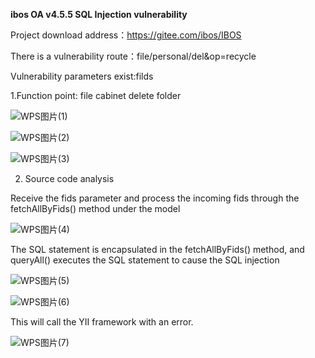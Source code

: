 **ibos OA v4.5.5 SQL Injection vulnerability**

Project download address：https://gitee.com/ibos/IBOS

There is a vulnerability route：file/personal/del&op=recycle  

Vulnerability parameters exist:filds

 1.Function point: file cabinet delete folder
 
 ![WPS图片(1)](https://user-images.githubusercontent.com/31273358/230069472-82cb73ac-0259-4305-b881-8433aabdff5c.png)

![WPS图片(2)](https://user-images.githubusercontent.com/31273358/230069500-2590c15d-37bf-43d3-ac4a-e10f4bb629b3.png)

![WPS图片(3)](https://user-images.githubusercontent.com/31273358/230069635-feb1c69e-5c6e-4e2c-9e60-e03897158e08.png)


2. Source code analysis

Receive the fids parameter and process the incoming fids through the fetchAllByFids() method under the model

![WPS图片(4)](https://user-images.githubusercontent.com/31273358/230069975-c1fbee47-a248-4ae4-bd2a-dfe4a11bffe7.png)

The SQL statement is encapsulated in the fetchAllByFids() method, and queryAll() executes the SQL statement to cause the SQL injection

![WPS图片(5)](https://user-images.githubusercontent.com/31273358/230070096-078ed945-2e18-4ae6-a2e6-a423727faa8c.png)

![WPS图片(6)](https://user-images.githubusercontent.com/31273358/230070182-757ce71a-8819-478e-b9f7-55682f4c82ae.png)

This will call the YII framework with an error.

![WPS图片(7)](https://user-images.githubusercontent.com/31273358/230070314-952b92e7-c77e-45a3-b2c7-73d7a35b716b.png)
